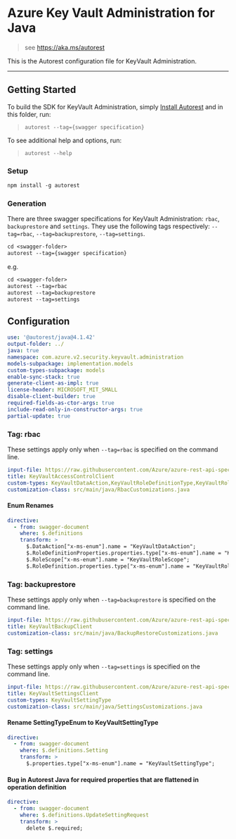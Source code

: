 # Azure Key Vault Administration for Java

> see https://aka.ms/autorest

This is the Autorest configuration file for KeyVault Administration.

---
## Getting Started
To build the SDK for KeyVault Administration, simply [Install Autorest](https://aka.ms/autorest) and 
in this folder, run:

> `autorest --tag={swagger specification}`

To see additional help and options, run:

> `autorest --help`

### Setup
```ps
npm install -g autorest
```

### Generation

There are three swagger specifications for KeyVault Administration: `rbac`, `backuprestore` and `settings`. 
They use the following tags respectively: `--tag=rbac`, `--tag=backuprestore`, `--tag=settings`.

```ps
cd <swagger-folder>
autorest --tag={swagger specification}
```

e.g.
```ps
cd <swagger-folder>
autorest --tag=rbac
autorest --tag=backuprestore
autorest --tag=settings
```

## Configuration
```yaml
use: '@autorest/java@4.1.42'
output-folder: ../
java: true
namespace: com.azure.v2.security.keyvault.administration
models-subpackage: implementation.models
custom-types-subpackage: models
enable-sync-stack: true
generate-client-as-impl: true
license-header: MICROSOFT_MIT_SMALL
disable-client-builder: true
required-fields-as-ctor-args: true
include-read-only-in-constructor-args: true
partial-update: true
```

### Tag: rbac
These settings apply only when `--tag=rbac` is specified on the command line.

``` yaml $(tag) == 'rbac'
input-file: https://raw.githubusercontent.com/Azure/azure-rest-api-specs/8af9817c15d688c941cda106758045b5deb9a069/specification/keyvault/data-plane/Microsoft.KeyVault/preview/7.6-preview.1/rbac.json
title: KeyVaultAccessControlClient
custom-types: KeyVaultDataAction,KeyVaultRoleDefinitionType,KeyVaultRoleScope,KeyVaultRoleType
customization-class: src/main/java/RbacCustomizations.java
```

#### Enum Renames
``` yaml $(tag) == 'rbac'
directive:
  - from: swagger-document
    where: $.definitions
    transform: >
      $.DataAction["x-ms-enum"].name = "KeyVaultDataAction";
      $.RoleDefinitionProperties.properties.type["x-ms-enum"].name = "KeyVaultRoleType";
      $.RoleScope["x-ms-enum"].name = "KeyVaultRoleScope";
      $.RoleDefinition.properties.type["x-ms-enum"].name = "KeyVaultRoleDefinitionType";
```

### Tag: backuprestore
These settings apply only when `--tag=backuprestore` is specified on the command line.

``` yaml $(tag) == 'backuprestore'
input-file: https://raw.githubusercontent.com/Azure/azure-rest-api-specs/8af9817c15d688c941cda106758045b5deb9a069/specification/keyvault/data-plane/Microsoft.KeyVault/preview/7.6-preview.1/backuprestore.json
title: KeyVaultBackupClient
customization-class: src/main/java/BackupRestoreCustomizations.java
```

### Tag: settings
These settings apply only when `--tag=settings` is specified on the command line.

``` yaml $(tag) == 'settings'
input-file: https://raw.githubusercontent.com/Azure/azure-rest-api-specs/8af9817c15d688c941cda106758045b5deb9a069/specification/keyvault/data-plane/Microsoft.KeyVault/preview/7.6-preview.1/settings.json
title: KeyVaultSettingsClient
custom-types: KeyVaultSettingType
customization-class: src/main/java/SettingsCustomizations.java
```

#### Rename SettingTypeEnum to KeyVaultSettingType
``` yaml $(tag) == 'settings'
directive:
  - from: swagger-document
    where: $.definitions.Setting
    transform: >
      $.properties.type["x-ms-enum"].name = "KeyVaultSettingType";
```

#### Bug in Autorest Java for required properties that are flattened in operation definition
``` yaml $(tag) == 'settings'
directive:
  - from: swagger-document
    where: $.definitions.UpdateSettingRequest
    transform: >
      delete $.required;
```
